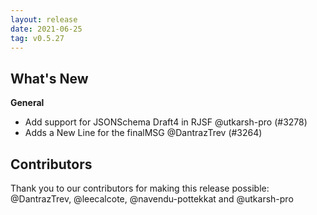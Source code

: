 ```yaml
---
layout: release
date: 2021-06-25
tag: v0.5.27
---
```


## What's New
**General**
- Add support for JSONSchema Draft4 in RJSF @utkarsh-pro (#3278)
- Adds a New Line for the finalMSG @DantrazTrev (#3264)

## Contributors

Thank you to our contributors for making this release possible:
@DantrazTrev, @leecalcote, @navendu-pottekkat and @utkarsh-pro
 
